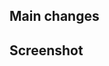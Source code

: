<!---
Add the link of the issue or a related pull request, for example:

This PR closes the issue #0.
-->

## Main changes

<!---
Tell us what changed, created or fixed.
List main changes with the commit in parentheses, for example:

- 0 move something to another folder (02afg32b)
- 0 remove this file (789gb45h)
- 0 create the list component (98e6rr32)
-->

## Screenshot

<!---
Bug fixes and new features should include images (gif, jpg, jpeg, png)
to show the expected behavior. If necessary, add benchmarks.
-->
